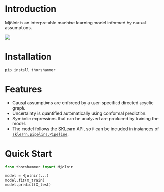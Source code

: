 # Introduction

Mjölnir is an interpretable machine learning model informed by causal assumptions.

![](assets/thor.jpg)

# Installation

`pip install thorshammer`

# Features

- Causal assumptions are enforced by a user-specified directed acyclic graph.
- Uncertainty is quantified automatically using conformal prediction.
- Symbolic expressions that can be analyzed are produced by training the model.
- The model follows the SKLearn API, so it can be included in instances of [`sklearn.pipeline.Pipeline`](https://scikit-learn.org/stable/modules/generated/sklearn.pipeline.Pipeline.html).

# Quick Start

```python
from thorshammer import Mjolnir

model = Mjolnir(...)
model.fit(X_train)
model.predict(X_test)
```
